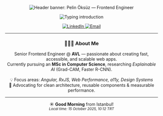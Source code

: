 <!-- HERO -->
<p align="center">
  <picture>
    <!-- Dark mode -->
    <source media="(prefers-color-scheme: dark)"
      srcset="https://capsule-render.vercel.app/api?type=waving&color=7C3AED&height=120&section=header&text=Pelin%20%C3%96ks%C3%BCz%20%E2%9A%A1%EF%B8%8F%20Frontend%20Engineer&fontSize=32&fontColor=ffffff&animation=fadeIn&fontAlignY=38" />
    <!-- Light mode -->
    <img
      src="https://capsule-render.vercel.app/api?type=waving&color=7C3AED&height=120&section=header&text=Pelin%20%C3%96ks%C3%BCz%20%E2%9A%A1%EF%B8%8F%20Frontend%20Engineer&fontSize=32&fontColor=ffffff&animation=fadeIn&fontAlignY=38"
      alt="Header banner: Pelin Öksüz — Frontend Engineer" />
  </picture>
</p>

<!-- VALUE PROP (typing) -->
<p align="center">
  <img
    src="https://readme-typing-svg.demolab.com?font=Fira+Code&weight=500&size=22&duration=1800&pause=700&color=7C3AED&center=true&vCenter=true&width=720&lines=Angular;RxJS;Virtual+Scrolling;Web+Performance;Responsive+Design;Accessibility+(a11y);Figma;Design+Systems;Signals;Grad-CAM;Explainable+AI;Clean+Architecture"
    alt="Typing introduction" />
</p>

<!-- CTAS -->
<p align="center">
  <a href="https://www.linkedin.com/in/pelin-oksuz" target="_blank" rel="noopener">
    <img src="https://img.shields.io/badge/LinkedIn-0A66C2?style=for-the-badge&logo=linkedin&logoColor=white" alt="LinkedIn" />
  </a>
  <a href="mailto:pelin.oksuz.contact@gmail.com" target="_blank" rel="noopener">
    <img src="https://img.shields.io/badge/Email-EA4335?style=for-the-badge&logo=gmail&logoColor=white" alt="Email" />
  </a>
</p>

---

<!-- ABOUT -->
<h3 align="center">👩🏻‍💻 About Me</h3>

<p align="center">
  Senior Frontend Engineer @ <strong>AVL</strong> — passionate about creating fast, accessible, and scalable web apps.<br/>
  Currently pursuing an <strong>MSc in Computer Science</strong>, researching <em>Explainable AI</em> (Grad-CAM, Faster R-CNN).<br/><br/>
  💡 Focus areas: <em>Angular, RxJS, Web Performance, a11y, Design Systems</em><br/>
  🎯 Advocating for clean architecture, reusable components & measurable performance.<br/>
</p>

---

<!-- GREETING -->
<p align="center">
  ☀️ <strong>Good Morning</strong> from Istanbul!<br/>
  <sub><em>Local time: 15 October 2025, 10:12 TRT</em></sub>
</p>
